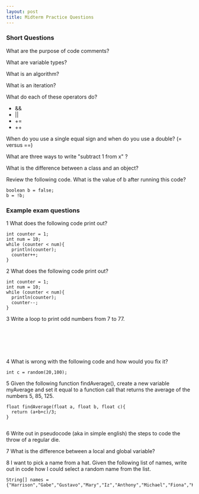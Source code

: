 ```yaml
---
layout: post
title: Midterm Practice Questions
---
```


### Short Questions

What are the purpose of code comments?

What are variable types?

What is an algorithm?

What is an iteration?

What do each of these operators do?  
- && 
- ||
- +=
- ++

When do you use a single equal sign and when do you use a double? (= versus ==)

What are three ways to write "subtract 1 from x" ?

What is the difference between a class and an object?

Review the following code. What is the value of b after running this code?

```
boolean b = false;
b = !b;
```

### Example exam questions

1 What does the following code print out?

```
int counter = 1;
int num = 10;
while (counter < num){
  println(counter);
  counter++;
}
```

2 What does the following code print out?

```
int counter = 1;
int num = 10;
while (counter < num){
  println(counter);
  counter--;
}
```

3 Write a loop to print odd numbers from 7 to 77.

```






```

4 What is wrong with the following code and how would you fix it?

```
int c = random(20,100);
```

5 Given the following function findAverage(), create a new variable myAverage and set it equal to a function call that returns the average of the numbers 5, 85, 125.

```
float findAverage(float a, float b, float c){
  return (a+b+c)/3;
}


```

6 Write out in pseudocode (aka in simple english) the steps to code the throw of a regular die.

7 What is the difference between a local and global variable?

8 I want to pick a name from a hat. Given the following list of names, write out in code how I could select a random name from the list.

```
String[] names = {"Harrison","Gabe","Gustavo","Mary","Iz","Anthony","Michael","Fiona","Karoline","Isaiah","Sean","David","Sam","Heavan"};
```
